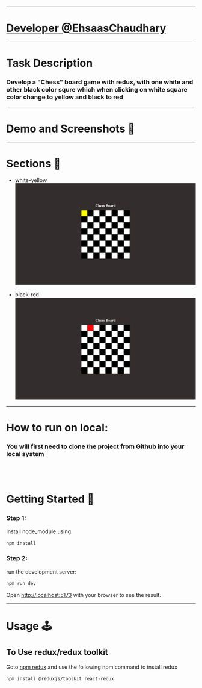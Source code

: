 

---
# [Developer @EhsaasChaudhary ](https://github.com/EhsaasChaudhary)

---

# Task Description

### Develop a "Chess" board game with redux, with one white and other black color squre which when clicking on white square color change to yellow and black to red

---

# Demo and Screenshots :movie_camera:


---

# Sections :bookmark:

- white-yellow
![](./public/image/white.png)

- black-red
![](./public/image/black.png)

---

# How to run on local:

### You will first need to clone the project from Github into your local system


## <br />

# Getting Started :dart:

### Step 1:
Install node_module using 
```bash
npm install
```

### Step 2:
run the development server:

```bash
npm run dev
```

Open [http://localhost:5173](http://localhost:5173) with your browser to see the result.

---

# Usage :joystick:
## To Use redux/redux toolkit

Goto [npm redux](https://www.npmjs.com/package/redux) and use the following npm command to install redux
```bash
npm install @reduxjs/toolkit react-redux
```

```

